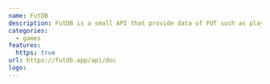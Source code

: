 ```yaml
---
name: FutDB
description: FutDB is a small API that provide data of FUT such as players, prices, clubs, nations, leagues ect..
categories:
  - games
features:
  https: true
url: https://futdb.app/api/doc
logo:
---
```

